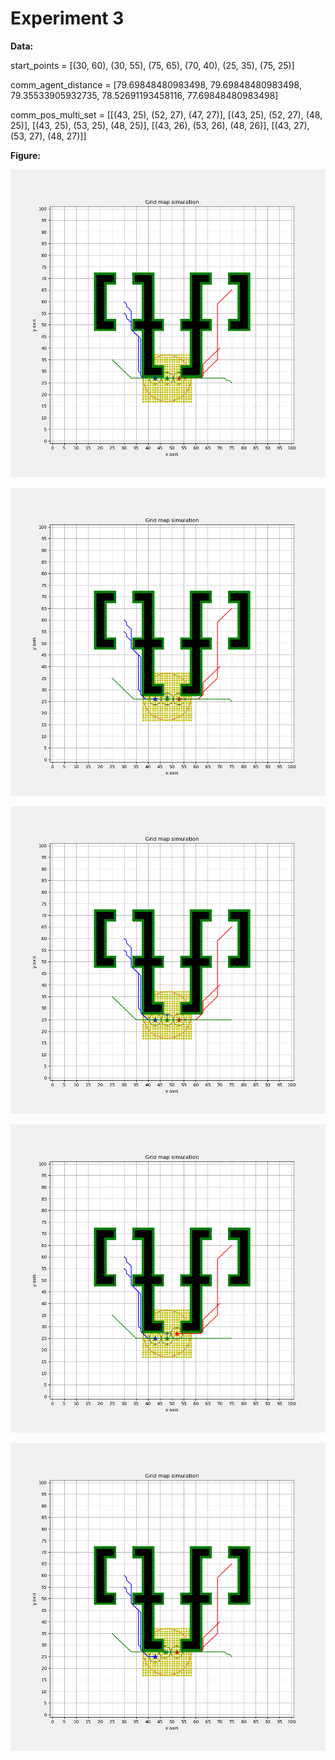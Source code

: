 # Experiment 3

**Data:**

start_points = [(30, 60), (30, 55), (75, 65), (70, 40), (25, 35), (75, 25)]

comm_agent_distance = [79.69848480983498, 79.69848480983498, 79.35533905932735, 78.52691193458116, 77.69848480983498]

comm_pos_multi_set = [[(43, 25), (52, 27), (47, 27)], [(43, 25), (52, 27), (48, 25)], [(43, 25), (53, 25), (48, 25)], [(43, 26), (53, 26), (48, 26)], [(43, 27), (53, 27), (48, 27)]]



**Figure:**

![Figure_1](./Figure_1.png)

![Figure_2](./Figure_2.png)

![Figure_3](./Figure_3.png)

![Figure_4](./Figure_4.png)

![Figure_5](./Figure_5.png)
